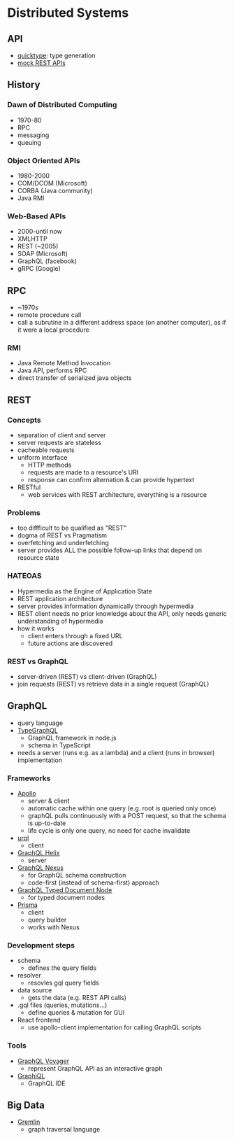 # Distributed Systems

## API

- [quicktype](https://quicktype.io/): type generation
- [mock REST APIs](https://mockapi.io/)

## History

### Dawn of Distributed Computing

- 1970-80
- RPC
- messaging
- queuing

### Object Oriented APIs

- 1980-2000
- COM/DCOM (Microsoft)
- CORBA (Java community)
- Java RMI

### Web-Based APIs

- 2000-until now
- XMLHTTP
- REST (~2005)
- SOAP (Microsoft)
- GraphQL (facebook)
- gRPC (Google)

## RPC

- ~1970s
- remote procedure call
- call a subrutine in a different address space (on another computer), as if it were a local procedure

### RMI

- Java Remote Method Invocation
- Java API, performs RPC
- direct transfer of serialized java objects

## REST

### Concepts

- separation of client and server
- server requests are stateless
- cacheable requests
- uniform interface
  - HTTP methods
  - requests are made to a resource's URI
  - response can confirm alternation & can provide hypertext
- RESTful
  - web services with REST architecture, everything is a resource

### Problems

- too diffficult to be qualified as "REST"
- dogma of REST vs Pragmatism
- overfetching and underfetching
- server provides ALL the possible follow-up links that depend on resource state

### HATEOAS

- Hypermedia as the Engine of Application State
- REST application architecture
- server provides information dynamically through hypermedia
- REST client needs no prior knowledge about the API, only needs generic understanding of hypermedia
- how it works
  - client enters through a fixed URL
  - future actions are discovered

### REST vs GraphQL

- server-driven (REST) vs client-driven (GraphQL)
- join requests (REST) vs retrieve data in a single request (GraphQL)

## GraphQL

- query language
- [TypeGraphQL](https://typegraphql.com/)
  - GraphQL framework in node.js
  - schema in TypeScript
- needs a server (runs e.g. as a lambda) and a client (runs in browser) implementation

### Frameworks

- [Apollo](https://www.apollographql.com/)
  - server & client
  - automatic cache within one query (e.g. root is queried only once)
  - graphQL pulls continuously with a POST request, so that the schema is up-to-date
  - life cycle is only one query, no need for cache invalidate
- [urql](https://formidable.com/open-source/urql/)
  - client
- [GraphQL Helix](https://github.com/contrawork/graphql-helix)
  - server
- [GraphQL Nexus](https://nexusjs.org/)
  - for GraphQL schema construction
  - code-first (instead of schema-first) approach
- [GraphQL Typed Document Node](https://github.com/dotansimha/graphql-typed-document-node)
  - for typed document nodes
- [Prisma](https://www.prisma.io/)
  - client
  - query builder
  - works with Nexus

### Development steps

- schema
  - defines the query fields
- resolver
  - resovles gql query fields
- data source
  - gets the data (e.g. REST API calls)
- .gql files (queries, mutations...)
  - define queries & mutation for GUI
- React frontend
  - use apollo-client implementation for calling GraphQL scripts

### Tools

- [GraphQL Voyager](https://github.com/APIs-guru/graphql-voyager)
  - represent GraphQL API as an interactive graph
- [GraphiQL](https://github.com/graphql/graphiql)
  - GraphQL IDE

## Big Data

- [Gremlin](http://tinkerpop.apache.org/gremlin.html)
  - graph traversal language
